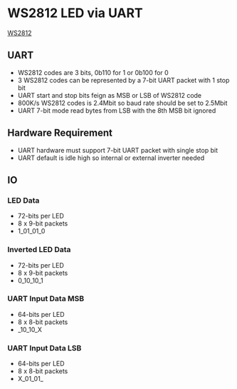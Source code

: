 # WS2812 LED via UART

[WS2812](ws2812.md)

## UART

* WS2812 codes are 3 bits, 0b110 for 1 or 0b100 for 0
* 3 WS2812 codes can be represented by a 7-bit UART packet with 1 stop bit
* UART start and stop bits feign as MSB or LSB of WS2812 code
* 800K/s WS2812 codes is 2.4Mbit so baud rate should be set to 2.5Mbit
* UART 7-bit mode read bytes from LSB with the 8th MSB bit ignored

## Hardware Requirement

* UART hardware must support 7-bit UART packet with single stop bit
* UART default is idle high so internal or external inverter needed

## IO

### LED Data

* 72-bits per LED
* 8 x 9-bit packets
* 1_01_01_0

### Inverted LED Data

* 72-bits per LED
* 8 x 9-bit packets
* 0_10_10_1

### UART Input Data MSB

* 64-bits per LED
* 8 x 8-bit packets
* _10_10_X

### UART Input Data LSB

* 64-bits per LED
* 8 x 8-bit packets
* X_01_01_
